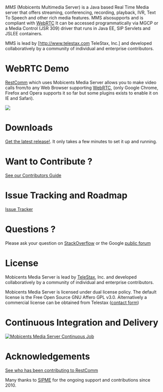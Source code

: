 *MMS* (Mobicents Multimedia Server) is a Java based Real Time Media server that offers streaming, conferencing, recording, playback, IVR, Text To Speech and other rich media features. 
MMS alsosupports and is compliant with [WebRTC](http://www.webrtc.org/)
It can be accessed programmatically via MGCP or a Media Control (JSR 309) driver that runs in Java EE, SIP Servlets and JSLEE containers.

MMS is lead by [http://www.telestax.com TeleStax, Inc.] and developed collaboratively by a community of individual and enterprise contributors.

WebRTC Demo
========
[RestComm](https://github.com/Mobicents/RestComm) which uses Mobicents Media Server allows you to make video calls from/to any Web Browser supporting [WebRTC](http://webrtc.org), (only Google Chrome, Firefox and Opera supports it so far but some plugins exists to enable it on IE and Safari).

![](http://telestax.wpengine.netdna-cdn.com/wp-content/uploads/2014/06/alice_and_bob_video_call.jpg)

Downloads
========
[Get the latest release!](https://github.com/Mobicents/mediaserver/releases). It only takes a few minutes to set it up and running.

Want to Contribute ? 
========
[See our Contributors Guide](https://github.com/Mobicents/restcomm/wiki/Contribute-to-RestComm)

Issue Tracking and Roadmap
========
[Issue Tracker](https://github.com/Mobicents/mediaserver/issues)

Questions ?
========
Please ask your question on [StackOverflow](http://stackoverflow.com/search?q=mobicents) or the Google [public forum](http://groups.google.com/group/mobicents-public)

License
========

Mobicents Media Server is lead by [TeleStax](http://www.telestax.com/), Inc. and developed collaboratively by a community of individual and enterprise contributors.

Mobicents Media Server is licensed under dual license policy. The default license is the Free Open Source GNU Affero GPL v3.0. Alternatively a commercial license can be obtained from Telestax ([contact form](http://www.telestax.com/contactus/#InquiryForm))

Continuous Integration and Delivery
========
[![Mobicents Media Server Continuous Job](http://www.cloudbees.com/sites/default/files/Button-Built-on-CB-1.png)](https://mobicents.ci.cloudbees.com/job/Mobicents-MediaServer-2.x/)

Acknowledgements
========
[See who has been contributing to RestComm](http://www.telestax.com/opensource/acknowledgments/)

Many thanks to [SIPME](https://www.sipme.me/) for the ongoing support and contributions since 2010.
